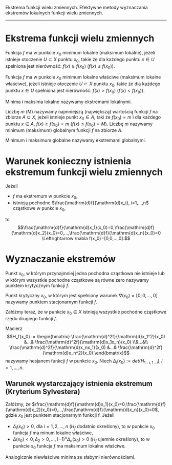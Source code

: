 Ekstrema funkcji wielu zmiennych. Efektywne metody wyznaczania ekstremów lokalnych funkcji wielu zmiennych.

---
# Ekstrema funkcji wielu zmiennych
Funkcja $f$ ma w punkcie $x_0$ minimum lokalne (maksimum lokalne), jeżeli istnieje otoczenie $U\subset X$ punktu $x_0$, takie że dla każdego punktu $x\in U$ spełniona jest nierówność: $f(x)\geq f(x_0)$ ($f(x)\leq f(x_0)$).

Funkcja $f$ ma w punkcie $x_0$ minimum lokalne właściwe (maksimum lokalne właściwe), jeżeli istnieje otoczenie $U\subset X$ punktu $x_0$, takie że dla każdego punktu $x\in U$ spełniona jest nierówność: $f(x)> f(x_0)$ ($f(x)< f(x_0)$).

Minima i maksima lokalne nazywamy ekstremami lokalnymi.

Liczbę $m$ ($M$) nazywamy najmniejszą (największą) wartością funkcji $f$ na zbiorze $A\subseteq X$, jeżeli istnieje punkt $x_0\in A$, taki że $f(x_0)=m$ i dla każdego punktu $x\in A$, $f(x)\geq f(x_0)=m$ ($f(x)\leq f(x_0) = M$).
Liczbę $m$ nazywamy minimum (maksimum) globalnym funkcji $f$ na zbiorze $A$.

Minimum i maksimum globalne nazywamy ekstremami globalnymi.

# Warunek konieczny istnienia ekstremum funkcji wielu zmiennych
Jeżeli
* $f$ ma ekstremum w punkcie $x_0$,
* istnieją pochodne $\frac{\mathrm{d}f}{\mathrm{d}x_i}, i=1,...,n$ cząstkowe w punkcie $x_0$,

to 
$$\frac{\mathrm{d}f}{\mathrm{d}x_1}(x_0)=0,\frac{\mathrm{d}f}{\mathrm{d}x_2}(x_0)=0,...,\frac{\mathrm{d}f}{\mathrm{d}x_n}(x_0)=0 \Leftrightarrow \nabla f(x_0)=[0,0,...,0].$$

# Wyznaczanie ekstremów
Punkt $x_0$, w którym przynajmniej jedna pochodna cząstkowa nie istnieje lub w którym wszystkie pochodne cząstkowe są równe zero nazywamy punktem krytycznym funkcji $f$.

Punkt krytyczny $x_0$, w którym jest spełniony warunek $\nabla (x_0) = [0,0,…,0]$ nazywamy punktem
stacjonarnym funkcji $f$.

Załóżmy teraz, że w punkcie $x_0 \in X$ istnieją wszystkie pochodne cząstkowe rzędu drugiego funkcji $f$.

Macierz
$$H_f(x_0) := \begin{bmatrix}  \frac{\mathrm{d}^2f}{\mathrm{d}x_1^2}(x_0) &...& \frac{\mathrm{d}^2f}{\mathrm{d}x_1x_n}(x_0)  \\&...&\\ \frac{\mathrm{d}^2f}{\mathrm{d}x_nx_1}(x_0) &...& \frac{\mathrm{d}^2f}{\mathrm{d}x_n^2}(x_0) \end{bmatrix}$$
nazywamy hesjanem funkcji $f$ w punkcie $x_0$.
Niech
$\Delta_i(x_0) := det(H_{1:i,1:i}), i=1,...,n.$

## Warunek wystarczający istnienia ekstremum (Kryterium Sylvestera)
Załóżmy, że $\frac{\mathrm{d}f}{\mathrm{d}x_1}(x_0)=0,\frac{\mathrm{d}f}{\mathrm{d}x_2}(x_0)=0,...,\frac{\mathrm{d}f}{\mathrm{d}x_n}(x_0)=0$, gdzie $x_0$ jest punktem stacjonarnym funkcji f. Jeżeli
* $\Delta_i(x_0)>0$, dla $i=1,2,...,n$ ($H_f$ dodatnio określony), to w punkcie $x_0$ funkcja $f$ ma minum lokalne właściwe,
* $\Delta(x_0) < 0, \Delta_2 > 0, ..., (-1)^n\Delta_n(x_0)>0$ ($H_f$ ujemnie określony), to w punkcie $x_0$ funkcja $f$ ma maksimum lokalne właściwe.

Analogicznie niewłaściwe minima ze słabymi nierównościami.
